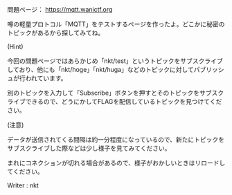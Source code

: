 問題ページ： https://mqtt.wanictf.org

噂の軽量プロトコル「MQTT」をテストするページを作ったよ。どこかに秘密のトピックがあるから探してみてね。

(Hint)

今回の問題ページではあらかじめ「nkt/test」というトピックをサブスクライブしており、他にも「nkt/hoge」「nkt/huga」などのトピックに対してパブリッシュが行われています。

別のトピックを入力して「Subscribe」ボタンを押すとそのトピックをサブスクライブできるので、どうにかしてFLAGを配信しているトピックを見つけてください。

(注意)

データが送信されてくる間隔は約一分程度になっているので、新たにトピックをサブスクライブした際などは少し様子を見てみてください。

まれにコネクションが切れる場合があるので、様子がおかしいときはリロードしてください。

Writer : nkt